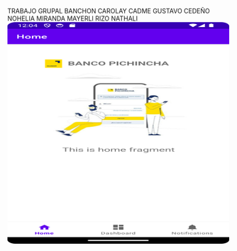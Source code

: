 TRABAJO GRUPAL
BANCHON CAROLAY
CADME GUSTAVO
CEDEÑO NOHELIA
MIRANDA MAYERLI
RIZO NATHALI
<img src="CAPTURA1.png" width= "500" height="500">

